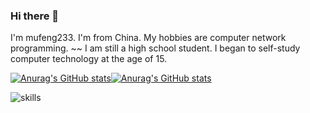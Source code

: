 ### Hi there 👋

I'm mufeng233.
I'm from China.
My hobbies are computer network programming.
~~ I am still a high school student.
I began to self-study computer technology at the age of 15.



[![Anurag's GitHub stats](https://github-readme-stats.vercel.app/api?username=mufeng233)](https://github.com/anuraghazra/github-readme-stats)[![Anurag's GitHub stats](https://github-readme-stats.vercel.app/api/top-langs?username=mufeng233&show_icons=true&locale=en&layout=compact)](https://github-readme-stats.vercel.app/api/top-langs?username=mufeng233&show_icons=true&locale=en&layout=compact)


![skills](https://skillicons.dev/icons?i=css,express,git,github,html,js,md,nodejs,react,vscode,vue)


